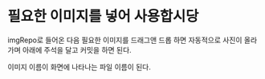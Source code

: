 # 필요한 이미지를 넣어 사용합시당
imgRepo로 들어온 다음 필요한 이미지를 드래그앤 드롭 하면 
자동적으로 사진이 올라가며 아래에 주석을 달고 커밋을 하면 된다.

이미지 이름이 화면에 나타나는 파일 이름이 된다.

